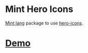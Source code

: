 # Mint Hero Icons

[Mint lang](https://mint-lang.com) package to use [hero-icons](https://github.com/tailwindlabs/heroicons).

# [Demo](https://farism.github.io/mint-hero-icons)